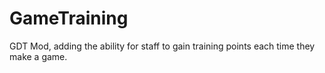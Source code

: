 GameTraining
============

GDT Mod, adding the ability for staff to gain training points each time they make a game.
